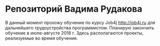 # Репозиторий Вадима Рудакова

В данный момент прохожу обучение по курсу Job4j http://job4j.ru для дальнейшего трудоустройства программистом.
Планирую закончить обучение в июле-августе 2018 г.
Здесь располагаются проекты, реализуемые во время обучения.